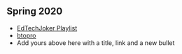 ## Spring 2020

- [EdTechJoker Playlist](https://www.youtube.com/playlist?list=PLJQupiji7J5e8t_dL8T1iVq-bMPElKTI2)
- [btopro](https://btopro.com/)
- Add yours above here with a title, link and a new bullet
